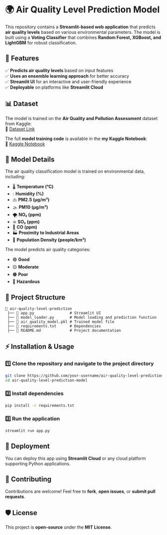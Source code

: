 # 🌍 Air Quality Level Prediction Model  

This repository contains a **Streamlit-based web application** that predicts **air quality levels** based on various environmental parameters. The model is built using a **Voting Classifier** that combines **Random Forest, XGBoost, and LightGBM** for robust classification.  

## 🚀 Features  
✅ **Predicts air quality levels** based on input features  
✅ **Uses an ensemble learning approach** for better accuracy  
✅ **Streamlit UI** for an interactive and user-friendly experience  
✅ **Deployable** on platforms like **Streamlit Cloud**  

## 📊 Dataset  
The model is trained on the **Air Quality and Pollution Assessment** dataset from Kaggle:  
🔗 [Dataset Link](https://www.kaggle.com/datasets/mujtabamatin/air-quality-and-pollution-assessment)  

The full **model training code** is available in the **my Kaggle Notebook**:  
🔗 [Kaggle Notebook](https://www.kaggle.com/code/suraninaranpanawa/air-quality-level-prediction-model)  

## 🧠 Model Details  
The air quality classification model is trained on environmental data, including:  
- 🌡 **Temperature (°C)**  
- 💧 **Humidity (%)**  
- 🫁 **PM2.5 (µg/m³)**  
- 🌫 **PM10 (µg/m³)**  
- 🌪 **NO₂ (ppm)**  
- ☠ **SO₂ (ppm)**  
- 🚗 **CO (ppm)**  
- 🏭 **Proximity to Industrial Areas**  
- 👥 **Population Density (people/km²)**  

The model predicts air quality categories:  
- 🟢 **Good**  
- 🟡 **Moderate**  
- 🟠 **Poor**  
- 🔴 **Hazardous**  

## 📂 Project Structure  
```
📁 air-quality-level-prediction  
 ├── 📄 app.py                # Streamlit UI  
 ├── 📄 model_loader.py       # Model loading and prediction function  
 ├── 📄 air_quality_model.pkl # Trained model file  
 ├── 📄 requirements.txt      # Dependencies  
 ├── 📄 README.md             # Project documentation    
```  

## ⚡ Installation & Usage  

### 1️⃣ Clone the repository and navigate to the project directory 
```bash
git clone https://github.com/your-username/air-quality-level-prediction-model.git
cd air-quality-level-prediction-model
```

### 2️⃣ Install dependencies  
```bash
pip install -r requirements.txt
```

### 3️⃣ Run the application  
```bash
streamlit run app.py
```

## 🎯 Deployment  
You can deploy this app using **Streamlit Cloud** or any cloud platform supporting Python applications.

## 🤝 Contributing  
Contributions are welcome! Feel free to **fork**, **open issues**, or **submit pull requests**.  

## 🛡️ License  
This project is **open-source** under the **MIT License**. 
